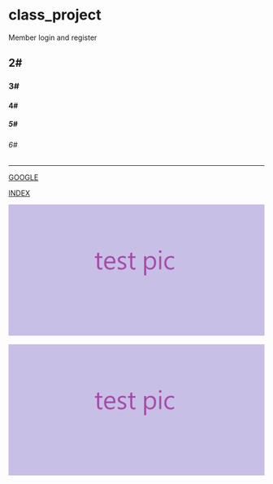 # class_project
Member login and register

## 2#
### 3#
#### 4#
##### 5#
###### 6#

<hr>

[GOOGLE](https://www.google.com)

[INDEX](10_MybatisThymeleaf/src/main/resources/static/index.html)

![](pic/test.png)

<img src="pic/test.png">
